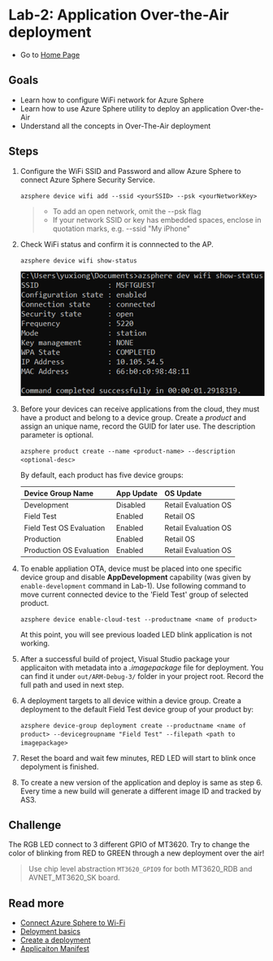 # Lab-2: Application Over-the-Air deployment

- Go to [Home Page](README.md)

## Goals

- Learn how to configure WiFi network for Azure Sphere
- Learn how to use Azure Sphere utility to deploy an application Over-the-Air
- Understand all the concepts in Over-The-Air deployment
  
## Steps 

1. Configure the WiFi SSID and Password and allow Azure Sphere to connect Azure Sphere Security Service.
   
   `azsphere device wifi add --ssid <yourSSID> --psk <yourNetworkKey>`
   
   > - To add an open network, omit the --psk flag
   > - If your network SSID or key has embedded spaces, enclose in quotation marks, e.g. --ssid "My iPhone"

2. Check WiFi status and confirm it is connnected to the AP.
   
   `azsphere device wifi show-status`

    ![](images/show-wifi-status.png)
    
3. Before your devices can receive applications from the cloud, they must have a product and belong to a device group. Create a *product* and assign an unique name, record the GUID for later use. The description parameter is optional. 

   `azsphere product create --name <product-name> --description <optional-desc>`

    By default, each product has five device groups: 

    |  Device Group Name       | App Update  | OS Update | 
    |  ----------------        | ----------  | --------- | 
    | Development              | Disabled    | Retail Evaluation OS |
    | Field Test               | Enabled     | Retail OS |
    | Field Test OS Evaluation | Enabled     | Retail Evaluation OS |
    | Production               | Enabled     | Retail OS |
    | Production OS Evaluation | Enabled     | Retail Evaluation OS |

4. To enable appliation OTA, device must be placed into one specific device group and disable **AppDevelopment** capability (was given by `enable-development` command in Lab-1). Use following command to move current connected device to the 'Field Test' group of selected product.
   
    `azsphere device enable-cloud-test --productname <name of product>`

    At this point, you will see previous loaded LED blink application is not working. 

5. After a successful build of project, Visual Studio package your applicaiton with metadata into a *.imagepackage* file for deployment. You can find it under `out/ARM-Debug-3/` folder in your project root. Record the full path and used in next step.

6. A deployment targets to all device within a device group. Create a deployment to the default Field Test device group of your product by:

    `azsphere device-group deployment create --productname <name of product> --devicegroupname "Field Test" --filepath <path to imagepackage>`

7. Reset the board and wait few minutes, RED LED will start to blink once depolyment is finished.

8. To create a new version of the application and deploy is same as step 6. Every time a new build will generate a different image ID and tracked by AS3. 
    
## Challenge

The RGB LED connect to 3 different GPIO of MT3620. Try to change the color of blinking from RED to GREEN through a new deployment over the air!

> Use chip level abstraction `MT3620_GPIO9` for both MT3620_RDB and AVNET_MT3620_SK board. 

## Read more
- [Connect Azure Sphere to Wi-Fi](https://docs.microsoft.com/en-us/azure-sphere/network/wifi-including-ble)
- [Deloyment basics](https://docs.microsoft.com/en-us/azure-sphere/deployment/deployment-concepts)
- [Create a deployment](https://docs.microsoft.com/en-us/azure-sphere/deployment/create-a-deployment)
- [Applicaiton Manifest](https://docs.microsoft.com/en-us/azure-sphere/app-development/app-manifest)